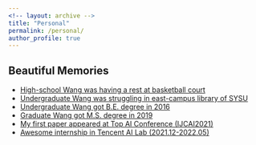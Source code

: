 ```yaml
---
<!-- layout: archive -->
title: "Personal"
permalink: /personal/
author_profile: true
---
```

 
## Beautiful Memories

*  [High-school Wang was having a rest at basketball court][hs1]
*  [Undergraduate Wang was struggling in east-campus library of SYSU][UG1]
*  [Undergraduate Wang got B.E. degree in 2016][BE]
*  [Graduate Wang got M.S. degree in 2019][master1]
*  [My first paper appeared at Top AI Conference (IJCAI2021)][IJCAI2021]
*  [Awesome internship in Tencent AI Lab (2021.12-2022.05)][Tecent2021]

[hs1]: https://wangjw6.github.io/images/hs.png
[UG1]: https://wangjw6.github.io/images/undergraduate.png
[master1]: https://wangjw6.github.io/images/master.png
[BE]: https://wangjw6.github.io/images/bachelor.png
[IJCAI2021]: https://wangjw6.github.io/images/accept.png
[Tecent2021]: https://wangjw6.github.io/images/tencent2021.jpg

